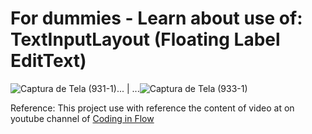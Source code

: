 # For dummies - Learn about use of: TextInputLayout (Floating Label EditText)

![Captura de Tela (931-1)](https://user-images.githubusercontent.com/72364037/220227144-f0385cba-d5c8-4204-befa-c17a90fa63d9.png)...  |  ...![Captura de Tela (933-1)](https://user-images.githubusercontent.com/72364037/220233899-62447977-3c31-410b-8b2d-67bb47e1e682.png)

Reference: This project use with reference the content of video at on youtube channel of [Coding in Flow](https://youtu.be/veOZTvAdzJ8)
